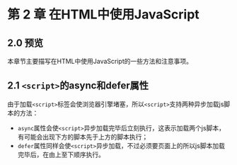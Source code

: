 # 第 2 章 在HTML中使用JavaScript

## 2.0 预览

本章节主要描写在HTML中使用JavaScript的一些方法和注意事项。





## 2.1 `<script>`的async和defer属性

由于加载`<script>`标签会使浏览器引擎堵塞，所以`<script>`支持两种异步加载js脚本的方法：

* `async`属性会使`<script>`异步加载完毕后立刻执行，这表示加载两个js脚本，有可能会出现下方的脚本先于上方的脚本执行；
* `defer`属性同样会使`<script>`异步加载，不过必须要页面上的所以js脚本加载完毕后，在由上至下顺序执行。